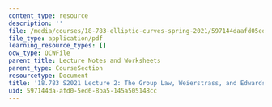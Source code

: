```yaml
---
content_type: resource
description: ''
file: /media/courses/18-783-elliptic-curves-spring-2021/597144daafd05ed68ba5145a505148cc_MIT18_783S21_notes2.pdf
file_type: application/pdf
learning_resource_types: []
ocw_type: OCWFile
parent_title: Lecture Notes and Worksheets
parent_type: CourseSection
resourcetype: Document
title: '18.783 S2021 Lecture 2: The Group Law, Weierstrass, and Edwards Equations'
uid: 597144da-afd0-5ed6-8ba5-145a505148cc
---
```

